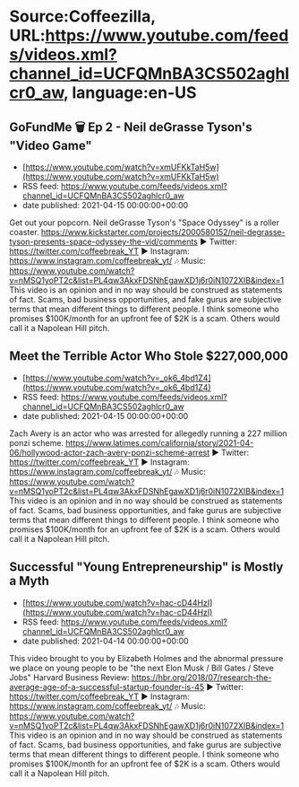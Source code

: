 # Source:Coffeezilla, URL:https://www.youtube.com/feeds/videos.xml?channel_id=UCFQMnBA3CS502aghlcr0_aw, language:en-US

## GoFundMe 🗑️ Ep 2 - Neil deGrasse Tyson's "Video Game"
 - [https://www.youtube.com/watch?v=xmUFKkTaH5w](https://www.youtube.com/watch?v=xmUFKkTaH5w)
 - RSS feed: https://www.youtube.com/feeds/videos.xml?channel_id=UCFQMnBA3CS502aghlcr0_aw
 - date published: 2021-04-15 00:00:00+00:00

Get out your popcorn. Neil deGrasse Tyson's "Space Odyssey" is a roller coaster.
https://www.kickstarter.com/projects/2000580152/neil-degrasse-tyson-presents-space-odyssey-the-vid/comments
► Twitter: https://twitter.com/coffeebreak_YT
► Instagram: https://www.instagram.com/coffeebreak_yt/
🎶 Music: https://www.youtube.com/watch?v=nMSQ1yoPT2c&list=PL4qw3AkxFDSNhEgawXD1j6r0iN1072XIB&index=1
This video is an opinion and in no way should be construed as statements of fact. Scams, bad business opportunities, and fake gurus are subjective terms that mean different things to different people. I think someone who promises $100K/month for an upfront fee of $2K is a scam. Others would call it a Napolean Hill pitch.

## Meet the Terrible Actor Who Stole $227,000,000
 - [https://www.youtube.com/watch?v=_ok6_4bd1Z4](https://www.youtube.com/watch?v=_ok6_4bd1Z4)
 - RSS feed: https://www.youtube.com/feeds/videos.xml?channel_id=UCFQMnBA3CS502aghlcr0_aw
 - date published: 2021-04-15 00:00:00+00:00

Zach Avery is an actor who was arrested for allegedly running a 227 million ponzi scheme. https://www.latimes.com/california/story/2021-04-06/hollywood-actor-zach-avery-ponzi-scheme-arrest
► Twitter: https://twitter.com/coffeebreak_YT
► Instagram: https://www.instagram.com/coffeebreak_yt/
🎶 Music: https://www.youtube.com/watch?v=nMSQ1yoPT2c&list=PL4qw3AkxFDSNhEgawXD1j6r0iN1072XIB&index=1
This video is an opinion and in no way should be construed as statements of fact. Scams, bad business opportunities, and fake gurus are subjective terms that mean different things to different people. I think someone who promises $100K/month for an upfront fee of $2K is a scam. Others would call it a Napolean Hill pitch.

## Successful "Young Entrepreneurship" is Mostly a Myth
 - [https://www.youtube.com/watch?v=hac-cD44HzI](https://www.youtube.com/watch?v=hac-cD44HzI)
 - RSS feed: https://www.youtube.com/feeds/videos.xml?channel_id=UCFQMnBA3CS502aghlcr0_aw
 - date published: 2021-04-14 00:00:00+00:00

This video brought to you by Elizabeth Holmes and the abnormal pressure we place on young people to be "the next Elon Musk / Bill Gates / Steve Jobs"
Harvard Business Review:
https://hbr.org/2018/07/research-the-average-age-of-a-successful-startup-founder-is-45
► Twitter: https://twitter.com/coffeebreak_YT
► Instagram: https://www.instagram.com/coffeebreak_yt/
🎶 Music: https://www.youtube.com/watch?v=nMSQ1yoPT2c&list=PL4qw3AkxFDSNhEgawXD1j6r0iN1072XIB&index=1
This video is an opinion and in no way should be construed as statements of fact. Scams, bad business opportunities, and fake gurus are subjective terms that mean different things to different people. I think someone who promises $100K/month for an upfront fee of $2K is a scam. Others would call it a Napolean Hill pitch.

